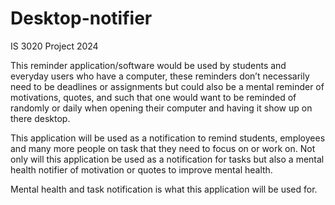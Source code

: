 # Desktop-notifier
IS 3020 Project 2024

This reminder application/software would be used by students and everyday users who have a computer, these reminders don’t necessarily need to be deadlines or assignments but could also be a mental reminder of motivations, quotes, and such that one would want to be reminded of randomly or daily when opening their computer and having it show up on there desktop. 

This application will be used as a notification to remind students, employees and many more people on task that they need to focus on or work on.
Not only will this application be used as a notification for tasks but also a mental health notifier of motivation or quotes to improve mental health. 


Mental health and task notification is what this application will be used for.
